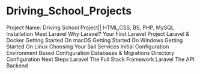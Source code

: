 # Driving_School_Projects
Project Name: Driving School Project|| HTML,CSS, BS, PHP, MySQL
Installation
Meet Laravel
Why Laravel?
Your First Laravel Project
Laravel & Docker
Getting Started On macOS
Getting Started On Windows
Getting Started On Linux
Choosing Your Sail Services
Initial Configuration
Environment Based Configuration
Databases & Migrations
Directory Configuration
Next Steps
Laravel The Full Stack Framework
Laravel The API Backend

